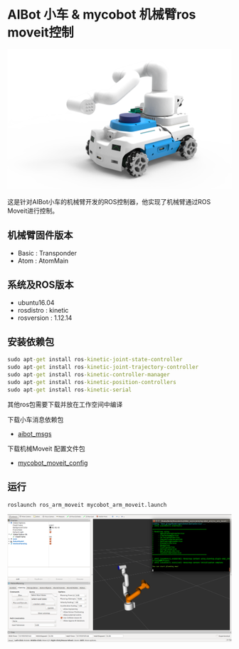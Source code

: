 # AIBot 小车 & mycobot 机械臂ros moveit控制

![mycobot](pic/aibot_arm.png)

这是针对AIBot小车的机械臂开发的ROS控制器，他实现了机械臂通过ROS Moveit进行控制。

## 机械臂固件版本

* Basic : Transponder
* Atom : AtomMain

## 系统及ROS版本

* ubuntu16.04
* rosdistro : kinetic
* rosversion : 1.12.14


## 安装依赖包

```cmd
sudo apt-get install ros-kinetic-joint-state-controller 
sudo apt-get install ros-kinetic-joint-trajectory-controller 
sudo apt-get install ros-kinetic-controller-manager
sudo apt-get install ros-kinetic-position-controllers
sudo apt-get install ros-kinetic-serial
```
其他ros包需要下载并放在工作空间中编译

下载小车消息依赖包
* [aibot_msgs](https://github.com/xmhuaway/aibot_msgs.git)

下载机械Moveit 配置文件包
* [mycobot_moveit_config](https://github.com/xmhuaway/mycobot_moveit_config)


## 运行

```cmd
roslaunch ros_arm_moveit mycobot_arm_moveit.launch
```

![moveit](pic/mycobot_moveit.png)
